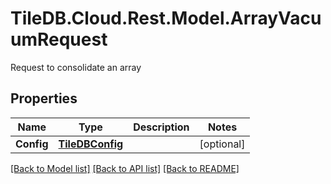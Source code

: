 # TileDB.Cloud.Rest.Model.ArrayVacuumRequest
Request to consolidate an array

## Properties

Name | Type | Description | Notes
------------ | ------------- | ------------- | -------------
**Config** | [**TileDBConfig**](TileDBConfig.md) |  | [optional] 

[[Back to Model list]](../README.md#documentation-for-models) [[Back to API list]](../README.md#documentation-for-api-endpoints) [[Back to README]](../README.md)

